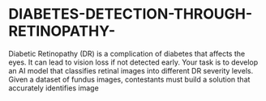 # DIABETES-DETECTION-THROUGH-RETINOPATHY-
Diabetic Retinopathy (DR) is a complication of diabetes that affects the eyes. It can lead to vision loss if not  detected early. Your task is to develop an AI model that classifies retinal images into different DR severity  levels. Given a dataset of fundus images, contestants must build a solution that accurately identifies image
